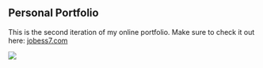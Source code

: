 ## Personal Portfolio

This is the second iteration of my online portfolio. Make sure to check it out here: [jobess7.com](https://jobess7.com)

![](/src/assets/portfolio.png "")
